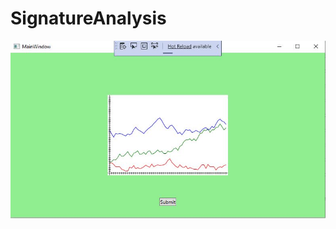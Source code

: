 # SignatureAnalysis
 
![Test Image 8](https://github.com/mosesnova/SignatureAnalysis/blob/main/Signature.JPG)
